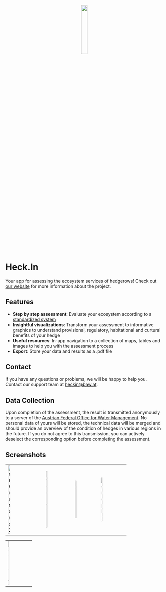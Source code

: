 <p align="center">
  <img src="https://github.com/Mnikley/Heck.In/blob/master/data/hedge.png" style="width:20%; height: 20%;">
</p>

# Heck.In
Your app for assessing the ecosystem services of hedgerows! Check out <a href="https://www.baw.at/wasser-boden/projekte/heck-in.html">our website</a> for more information about the project.

## Features
- **Step by step assessment**: Evaluate your ecosystem according to a <a href="https://zenodo.org/records/8058427">standardized system</a>
- **Insightful visualizations**: Transform your assessment to informative graphics to understand provisional, regulatory, habitational and curtural benefits of your hedge
- **Useful resources**: In-app navigation to a collection of maps, tables and images to help you with the assessment process
- **Export**: Store your data and results as a .pdf file

## Contact
If you have any questions or problems, we will be happy to help you. Contact our support team at <a href="mailto:heckin@baw.at">heckin@baw.at</a>.

## Data Collection
Upon completion of the assessment, the result is transmitted anonymously to a server of the <a href="https://www.baw.at">Austrian Federal Office for Water Management</a>. No personal data of yours will be stored, the technical data will be merged and should provide an overview of the condition of hedges in various regions in the future. If you do not agree to this transmission, you can actively deselect the corresponding option before completing the assessment.

## Screenshots
<table>
    <tr>
        <td><img src="https://github.com/Mnikley/Heck.In/assets/75040444/c51ef675-cc1c-415c-a984-b6d7b3b945f7" alt="resources2" height="25%vw"></td>
        <td><img src="https://github.com/Mnikley/Heck.In/assets/75040444/1fbf0499-653c-4a12-8b39-93e76d1aa719" alt="tooltip2" height="25%vw"></td>
        <td><img src="https://github.com/Mnikley/Heck.In/assets/75040444/14f0e506-37ee-4a8c-a0fa-966c0a38623b" alt="form2" height="25%vw"></td>
        <td><img src="https://github.com/Mnikley/Heck.In/assets/75040444/ef4630f6-22f0-4968-b0e2-ab36385e1f82" alt="graph2" height="25%vw"></td>
    </tr>
</table>
<table>
  <tr>
    <td><img src="https://github.com/Mnikley/Heck.In/assets/75040444/f1b904ee-6157-48c7-961d-f70ee4ff2069" alt="export" height="25%vw"></td>
  </tr>
</table>

